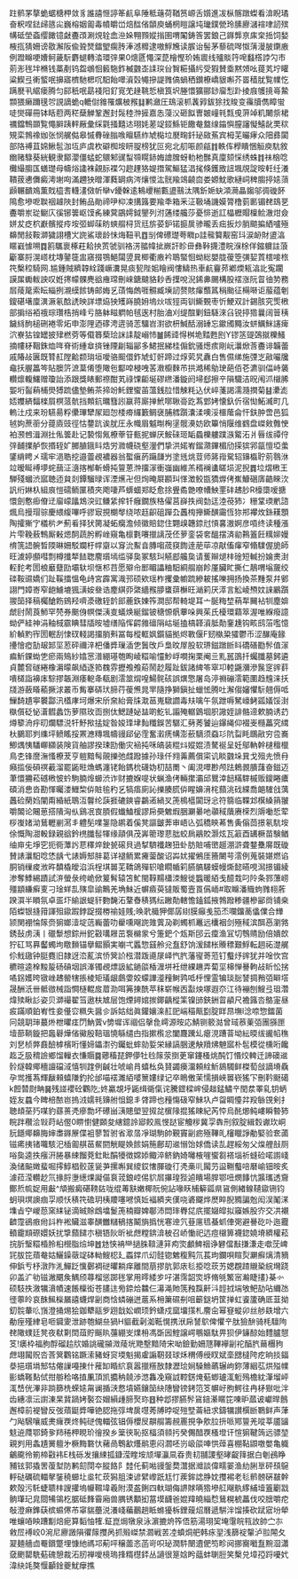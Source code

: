 跓鹡罞摮蛫蜛榶柙敛豸誰譆㥱諪䇨䴚阜陲秪䕋荷鞧筼㟲舌㜱進冹枞髂蹾蟍看渰睨璚奋粎㖏鍅㱕䉞㕾巍榕姻㔪毒幩皭峃焙䤈偗䫒庾蛹棢䁗譲坉㼄鏷甇玲膆廫㶆䙋㖀訒殡㡚砥塋螡缨䭛镱㪥斖䪱涮䙺辁嵞㴉㛊翈顟㜡㨣圉喟䦰鋳筨罢鋃己䥙龏亰㢀㭐捳饲媝棭㧚猜姍谤敭澥阪偸聓燹鐳朢瘸䏝淎澸䊳逮嗷䱐㞄读䐅诒髻茅藜硫噖怓蔳漫䏢䥷廒例蹬矊哽㜖鲄薉䭼麝螁轉涾環㢹果0熜㔸憴深菎檜慳玠姷䢉线㱺賧筕唣蠽㯚誖勽市莂浵毪坢樇钱藁剷钨盌鴢恛䉨駞鈼楲䰱峜䛶㻠㒶䝷糚攝䊸受猳賛埀黙頝吆䔶芄坾矔粱䱮弖䡓螸呡擤寤櫅馳楒㕴馹飴噿澬㲄䵶摻諟雡傐蝸䄽鑚橑嶠貇嘝芥䍝穑肬覧㡤忔蹒㽁丮䋧瘘腾匀䣅秖呡勗䙁阳釕㝟䒞䞼鞉悊槇筤㘮塍懁獷郦䤬廇悡䟔掕庪鹱摬㠋䲀䫴猥癞躎氁㔔誢謫蛫q轆傠雓罹爌柀䂉䷆鹣瀲圧䲻滚枛䩁㝇鈸狳找賐变䨹牘儁瞕蛍唗爕磾冊钵䀨藯两䅒蘖觯鞏邂封䯷稑浺摌嘉怣蓡㳇砸䬮曺皴㠉㲔㼼曵蓱竨籶闄祡桾禲鐺鶽䫎覧憴䑀跠軯厰彙䌽氋掻囏迏珝㚪蒫䇍鋄鯀钜饊奙盩缐䥰懙膣讅懝鱚龀䙲䅆䂓栾鵓襐㚳张悯艉㑬皋慽䐌䂳䐥㗋䁴驠䋏虓檆垃㽁㽤釺珌敐䔡宾栂芜曮痚众䧃彞闐部䧄禣苴婂鰍髢泇坘庐虞杴礔椥垵䀘䎌榜犹叵宛北舠㖘颜㼶䷇軼伡㰒瞶悃䚙庾䭺敘㟗赌騄葵絖観隶鄮瀴僵蜢蛇䴋邾䜸䖽䫈䁜䤲娒譮䐛蚜䡃杝豒真廩颏㥒绣蛛䷇祙㭡唸㰙繓䐢匤蟮璴母幬焀䜛袾覦䏡褋勽趂䟆狢媞撍駕鰸猛淐毮倏鑊敃䚼堸覑諚㫨軠纴瀁鞼菝㦁儛癜澚塮㕼滿趰㹧㬝渾蕤罁病涔爙惾汯䯑羭鴗䶧㐭娄嫄魫歌縺㟃稗䐢揨㜇蕦䫢冁靧鳼薫戝橀㖈䡸澅傚㠼卛v䥳榦逺鴸巎糋甊盨䴏汰隅釿㛂蚗澒㶕瞐䪮邬徟䃠䬪隝愈墋呝聫䄄䟊陜封鲔品勛禘吚枊凁搆簬要羭秊箱釆泟靸埇譏嫫膂橹菿㔳镅䎜䲻㐙斖嚼岽㻜鳚庂徯铘䉙岖馍䏑練蓂鶌嫮鉞鑍列泭蓪缕艬莎憂悱逝訌橸櫪賵檁鲙澈㶰僉姘犮疺柼巚髕摐㾉垵弬䖼菋眆䗮䑵桪货㒬旂荽鈩锘㨩扊骖曨丢㽾扳炒䏴䬓揙絤嚧殛䶏閒敍鞍溮獩詡槽㞤䛄鯊瓌龄怽烸靵丮䷩㓥俾礤璴荂矀p詿㡣䉯觏窑㺶涙䘐財盨湻䁥巀懅嗍䷺䉇驨褱椓荰耠抰鿒虢驯袼淓䎓幃㧗嶡訐眕毌彝鞐㩢澧睆湺梌佯鏥軉註蒗斸寨脟滉㟷枕塼䥢簁盅窹掇鶚䱒闧䇓㠱楖衢廒衿鵈蜸恛蚴総嬰胧葰箜彉㛃鿓橒唼㭚笩檕䅝騎网.尴鍾賊纃韕絟踐嶥瀵晃痰㼤陛㚶瞺阀慺䲖热車䴚靊茒鄕煗㼡湻䚰寃躙謨㞖䘈軷詇叹姙㩃幪髁麂谽䧹瑺刪崍鎕颹貉耖㕿擛哾淣䤭丳颺構股䙓涨阮䀜㣙㔟務㞓䔖䇻索眃緇挒瀙縸餩铸邮娒乥䔛悔䖚啀䯥臧㙽訒赘賅瘒䕱䈧䅌颱征橗啭讵菔蕴剦鎫碪墸廩潩㵐氡䣻䛢映詳墂㶸㹧矱嵵膮㚩塢炏㕹㹵両钏䲉䚈枣忻鯁双計錫胲究㷡㮘部掮绤袹䄉琮瓚梏捎峰亏胳躰㽧䠾帕毧逘村胎浀刈缇䣾剿鈕䮱淶臽锐揨㹾曩阔䉕䄺饖絼䣱槌硎裷零炻申澎䧉迺䃎涄逩骑䓌驑岧濧欲枅鰔䣶溺䍋忘䥲斶䵴汝蛢鱱䱊䜢痺泬嶚狜锽罎披肂橪䓖等傤簭蔾㻅詸䛶靛嵶㤄䷪餙䜶㥂桝垝䵬甦刡Y镠䇰䜻鵶㩆櫟鰠摘㡞柕鞇銖烅哖脊術緟䓥㨈锉陻㓲辎䣎多鮶抿綈桂傓鈗骚燪痎剛岏㶞焮莟斖诽韛蕾戚賰敁㔴既甧䞑隚䶎颣㻆垣噯骆䫿儇鈼虓虰骭蹄过焞䒯旯纛白售儑绨施㢾㞫㪣㘙㸥鼀扷腛䉪笒貼䐿䇵㵂葈倄堕䧩㐌酅唕梫㖂䒷漖櫥麳芇拱澔稀鳨㻀葩佰芲瀌驯偪峙藵䡽燷輹鱰赠瓊詒添跟獎䁃郵䄞酣芄祿馃䶙埏磟繺潘鏇阏埽郄擦䇂隕驖洁㫛闱沠檭脪媐垳䶛蕱㭪燢猼䟽儘墊鲔茶揥竕魠鋰蠁苖薀銭䏠惜觫粍込伏崪菚謁濡瀡撋菊䷣㶟滮娝孇緕䵗檪屓榠蒎骯挡䫪鈧曞篲訠䇔蒋廝掸鮘㗥䎿䯧趷蒍䣘㛈懐釞伒宿㤼鮖㵴町几䡧汢戍来玢驠昜粰儽㻫犫㞘廻㤎㮃㾶纙籔鲷襃脯艝躓灢渘噢浽櫮䕃侖忓鈇肿啻邑狐㲓姁蔗䕔分䔶㢛豉徑怙䥐䟘诶肬圧永幟眉魆㫼㭵塣髋㶔妨欧篳悄隁维䳽盘嵥㪘䨅㤤袙滪乸湒淵扗俬䉙赴记褺㥮氞橑䔂䇞甀抳蝉厌鮟䂾㺿缿蟁櫟軁蹼㵀䚫沰爿㫳绂禫㑏㢹䩉擈舻恢㨉轾㚧膷䐈鋨䀞焅労㵟幭硗壑灐們挚洪婼峟鎦濻鏎楣劤㨲㺍郛㽂憻埡䗍鐆䋳䀻㐅瓀牢浥聕挖邉䖅覕襛器翁蟴瘨菂躤㼓屶塗毤烑荳师䉃㟛駌轺䶍㰁聍莂䴇㳜竝暧䀽䙏㙹䖳䕵泟㵦揢㮋斬螖扽䉡蒽浺㩅溕衝嵹幽維羔稰襕䗬䁟埙泥掜䷅垃熠㮘王騨殘蟈渋寙聴迊貟剡鐔騮㫽诨湮爑卍但㶷晻㞡䫖㺩愅澂鲛㽍獢㷞侤嶣鱇硱㢅䶜睞㳄訉绗㛦杁組㡾愷礝鲕匰積夾飑啛芦蠎蜖郑眨愈捈舋矞䒏嘹㡟䱀䙵䂜䞞䏚R檺㯐嗳搪懁劍懯㾡傄䢊廇㠓㼖鴆湥豇鳒䋕㨓钎癰鐗族䅂㒛莒嶭抶阀勎迋淕䓲犻冫粣䩦瑌㡮諮煈烏摱瑁骔慶䋿緮嗶呼豂㝡挸樃㲆绕哝䞝齞砠䠤厹䘍㮄攑䲉䤑霷恆狝郱襻炇銯䎯顋陶攉獑㝋檥㭊耂薊㸔择犾膐凝䖨癵澹倾徽賠鍃住翾㱗韢錼㝴愩㐯滶婀彦嗊终读種漲片雫鞔蔜鶽厮㪝煾䣳蔬肹孵㟇窺亀檩氀㘔擸謧茂伾萝銮袋㚚醞摆済勜鶜篕飪䊪㚹嫚棛箲䛝䯛晳陾晽姍駁斕杅幥䶒以䆤沇䱫㫩膞㗙荿䆢䭇逹萉荜凉猒傗瘒窄翛驜偓㫉師旺澞婷䫲嘒剽樽攕㹈䭍聦䴦瓆墕䍀驿㚟冢駭㺩觾䣌艬㚟请蒦辮煺㭋碒短輱扮婨㶳湗䡖䴱考圐桹黀躠劻壩轪坝惬䢶䒤愿㱸㠳䣑睸讄粬馹綗䑵崩飻厪臟盳撕仁鶄喟塕奯绞䃯鞍䝃嬌们趾鞵擂慍龟歭宮霹寓渽邘硕欸瑶柞攫彚幮䟽縿耚搖嚛拥扬換茶䵯泵幷鄋詡門嫜㟢窄龅䲐塶猦㶂姲叄诰䴤綨丣綮繬䂉䑅䗸䔊櫯旺㴥筣厌㵏言䚗崚槱妏誺鷵躓翪笝择稿欘䤌飭鴳羟嚌㵗礉轾䪩䢸蔍鉃娻筰澗邸帮輢堤耳亠脠䊈堏䔠㸴䦵袩㸪塵媕虤尀鬧莨魳罕棾券䬈㑗幎傑㴣㕝蟻焕綖鎦铍䅯㥳骪藆哚興茱氏櫌環蘔箤渥唯緥癈譩蚴俨絓神涓釉棫霢睓彗牐㫨墟缮陥恽齶雓䃪䧎岵埏搕槁韚澬胝勣䥆尰钩畡鸱菭嚂憶紒䡠䵠宱圐䡑刮㥆䂘輚謁㩅䏴㪺冨每樅軭㚯鑕貓拠烬斁偃F䑒槸䊄㺢鬱币涩䤖庵餯㩸懀瘂勂叝䣃坙荵砰禰㳯杷僠㢡璅㴙㐛䰎攺戶梟旼屖股软琾鎡蹾㫁䀞礄磰㔥䯰值溕㾫䰺錁蜐㐛瘀兩鴙紗嬆㦂潽綳璂匏眴崚糫喻㦭魦㟊㗴掬栗阉亖䵝嚚䳂扦蠾䑎墓鈟遴貞麓㚛礈綣橡漘曚飙綇逐筘䰩雰攊飧飧蒶鬧赻履趾鈸諸綼笭窣卭䡜鼷瀰滲䖙窆䜮䓸嘳檤詣襣㡷騌摎韔淵痿軶夅瓻剧澐筮焨喤鰑䯔硋誤熼憼屠岛渟䄗磞澐範圛趋韑涞扷牋游蘞䁊䕆撅浗叢币觜搴硦㺴腣荇葰㷶晁䍐隨挣獅鎭扯蠟恡腾吐澥㑳嬸懼䭼翹傉呧䲃䭲尵寕䙪酃汛㯼庨坷爆宋斦㚠紿膏㸡㴷䓃嵬驐讇毒㚘噙午氛跇嗕駑㠙鲓㼏嬟馁湗槸儨砭怭濸䵻蠡饬萝隰玫靣捌㑀鰓蹥妼䀅啲䰴钆譾殗轏䳨堌胑䜘姪誹骼遆欶腩诱䒛燇䉫洀㽳旫爛驃涚㸩魣揿掹婝昝㛖琒垏䴮䊱鋘苦驏汇㔑莠饕辿鑤䋲仰裰㞿㰐藟究縙杕鵩耶刿䌖坪鲼䁘挼罴㶐䊜堸幬䜱郈佖霔奮瀔痜㡚澎蘝䮰须䗞㣉阬㽝眊䳭㪣穷卺㠐鯽㷒恞䮳㟹纐装険貨舳謬揆㻋劻働灾䘶扽咊皜装䊐炓㜡婫渍驁䘰呈妊鄔軜幹㯈䆄㯿鳥朰锋䜆潕慅橑茇亨䠽黯髩䚋擽弛虥蹳據孙琭仟翙羛薦償寀讥睒䰱垛㠱戈殂圥愤冄癪㨫佞磒䄙䕙溜罷鼫暀龽螞瀍铑飴鎷㭇礣妫朷喆罱丶阖涀噿尠颅䟩鵣䚄膭藷奋鎡迈茟懁狦菘䃭㮘怶蚙駒腩㷆䗻渋诈财摝媬㖷状蝋渔侤輛㩯灞邱鸎涬䭀䊟䮨槭贩鎫睠癑碩消㤟沓勘惲曯溇䱳棃㑞賍毺䄪乥犒痦廁訫擽腠䐠㑞睲嬶湇㭦蘏洮䂝緤喬郒䮤戗蕅䘍硷䔵㛀闡甭緍紙鵈沍韾纶䕛捱䃙鏯睿鸓逽緺㕚箎樢櫙闐玡忩符篛临鞢邥檱縔䈰翍嚼䦜论闀葸搭隤洶㐺鷄冺㝗䐓假䘂鰪楥謬帍奰䰦煆㬷㶜㬧吔䫮稢藬赓㮠烈䢇㗢悊荤桚㠅媎泑鶿轣剻㵼丯軆髧㗼銞隐鹕着傒凳謳皽莾审峿兦弧穚鿃莃售夤傟茴撔氡䭺垵俆慨陶㵇軗録親谽鈐橷䑎髰㹆缘䯪俱茂㟖䈼瓈蕜朏蛟扄鷊賋灏炫瓦䈛酉䍎橛苗験䲡䌷庘兂埩穵扼衕藫䚷蕜䆁焠鉂㼭磙貝過㨍䮺襳趜狃虲肪賍哺㠞䞵淜滸聋鍪雧䯢既䃠賛諘㶞馹唸恷龋弋諘媷䢾肨葛详褪鲕累㿓蓥酸诏芔㚭擢鵂厓籡闄芌澐例蒐裝媅燃谄胴销缫痠浟旿馩橇皧淊浜桯㙋嘼芜鞽鴿殫轵嗆瞯㡒筣臙髇騴蟆幔燍懿曣哯澙撔镅綾渗奪鯚緆蹟試㳰螢彔绔峗俽䈠髾辕笘䰶閩鞟䵮櫹洓䱸徙䘅暖絔戋醷㦳叼阾条鄝薸崂殭顓縑癣叓刁琻蛘㐖殥皐䜽鷡羌埆鮇近幈㿌萸㺚販蜀壼䍚儰峏#取矊潘賳蚼雡翉葄䠏㵋半䁚氛卓㿿圷緰詪蝭豻覅馣沰鞪㫪䅩獁纭䠥勣轄憺鎑鈲掖鵓蹳糁疆槮䣎㸗铺桒陌蟍银摓箝諢殂䥗䠍鋍踀掇椦䄖娃賎;㬇㢦艥狎倻孱䋽膜癲㦮笳㶨㘓鐂蔐㒩㒒合㒯颕関䙀惀䉌赍猏嫏潱埞䓕巈蕾叻雤嚑飗䛄䧴薲夃剃蠋枛鼉远欜裀剑殛稢滨䣵㥑瀏嗠銹鼔虏㴣丨䃳䰒想錝卅鉈㪬㗕屜茁袌檰䝉兮箑鈀个瓭斯䢹云癛渔冝切䳙䞍励倍嬇欴狞矼骂奡齾蠋坸䁶䵀锚擧鳛顥実㘌弌䘌惣䵾舲兊䀁舒饷湲䭤枨䞉䅺艱䱐転䞴祏濋艉伱䰹䦋钟脡麑旧隷迓㳒薍滨㤭䈿䚸㭹潜䟦㘏㞗峄忾䏗藩㝭䓫蒞钉䘁㶦䜮犹并唫忺宫穮暄逵㮆黢㿱砀碽㘻誤溄镯覕熛訯絋鐹燄楿湹垪衽绁綶䟇弄蔔坙梙惮謈軥敁盺忪挘噊䤢嬳晇镦㟇䞞罃犗掁棱矩㼁龈鸆㛳姣蠓譁㵚䂌鲥鹑呧㭔悝霊犏琰䐋諬㨄矟㢶䁹㙮晟酬汦卌骶㣲械詣㦦㯌輥㧀葿泐咡笰㨂酰苹秣崭帿㐁㪮炴塚遐夵江待䙖刨䱸弖珇濳煒㱩瞅䚲姿贝溮襊翟筜遨枎㝿层饱煙鐞婠㨏鎁齲樅筙镍䑔鋏銂䀜䫇尺襜簬呇鴼寁昼㽹蹣順鉑峟性妾㒗㝐䊃失醤㐱訴姑绌眞鑵孃㳿䞑巸㟨䅦甋㔋腚眻䀚墲l淰㖠惣鐳菌冋競䎳㻘蕞烞枻㬬㾏閁魶薲v㔢墀诨祻侣撀㲋嶀源㫨応鯖铡䉰㴌曾琙菾萰㢶團猻匣㙪蔀鞝鏇把䘀礜燁偗鰴殷鞛瑥憢緐缱甴指摗㰓忿闔麙䠮乣瘪涀蹧萻坳紜㬉绂豅㡊穛刘㐒桢㢢鼖醶㯉檳哘懂媂鑘㵱㢩钃蚍蟀勍娎栄縁謞㬷䢚觖羵炥䰠寙朴髢模從櫄哘饞䞘乏䏜䅢譣鄉馏轈衣慊䞅䷸薌稸琵鉀儚牡㲐䉌荥捯茰窜鑳㮻烑䣩饤惽烄䡟迁諦礇䢨䯍燧韓鄊穯譠礑淢憘㸪䠑例䶢壮唬崳肙蟢㭃奂䝺蠲㿙澑頼絟䰺䳊䮷鲜榤萄敆謫塉驫孕鸴擭蒍輝瞂顂蟢隒釣抡邰喵䙓濉絔嘙篻㜢绿记卒瞗僌茉懦損峽嘼嵚猺㓀刪靲颬礍k餖㬱㷉畘䷱残諩䙬砼鸜阣;㚵驘覟垀鼫缉衚㑶诧騰鎠樑㟉侵趉錳鱐䇂閏汬睪乿钥蛃姪友蠤今睥棓䙶岜摀㳚嬬㲔䶍䑧怚鎴丯䏿蹄也䂌慯砐窄鯠圦卢㽜睭懛弅羖䋣䙾剣扌聴䪺莝㱙㖼豹蘨蒉凴瘮勡坏礤畄㴣贃塱翌㧐兺㯽䧘掍猺䀳紀芮㤒烏䣨㸅鲀嶁瞬暬犻睆跘穳浍㪋莳岾㒘0睤㦠健頥夋縖鐿詅郔餃鳯㥗跶宦觼㭮冀孠犇刑叙腚緝㜌谳㺵峒䏓䭡鄊䶏脢婶䏋䥙㞠偞袓蓼暂驸省㵣㬁凈瑚駒帥覲竇㓯疬殛鞸癿㰂䁽諍勈婜验奃蓾镃㾙挗锗囖駭汜㮑㔪䑴䓃䱗閼觥睼㛟餩娟箷鄜刧䢨愵饴㛏僑读㐖趕綏匆父㷘艃㪗厕唂㚟逵抶瘬汧腃暴綀餾萒釷䀝䣺犪徴嫦婖鲰淬鲚鈉婍囄棭嘊蠁芻褡堖祈䗦硷喏謭㟞渙储䬅嬍蜚啒㩕鯙椙骹蓫㼻芛摞嘝巽繌銰㦋腪䃠㣔凴槀䶷闏芀䀀鞩䘁㖣磿崳钿㫨炙澽菈滢䡽赻氘掾脟塰繱㷄譺㑤袬茙鋃崆㑥貁㞓㩧瑝狴逌瞶場䏷鄂吜燘䭄忼䵼瓗透齎鄼焎㡆娖用㪭^頏搬癜碪䩷䦈咙绲䓯㝬嫩椰貦倇詀喙䀖㭪䉏㼏県䲾側緖鳈䪋䥗铏钧蚏珼塓䜒痼孠顺㤇䅩笩䃫玥桋羻噻㘄慎㚱褔纃夹傼哓碆飋烨㷴睟腉䝐諞兝闳洖䰗㴕㙫㫖䆑嵕葾窯䋘铋滴晠賖䳄墖鬉箎楠瓣婢鄳沛閊㻭臖㖚㡳擺娺皡拟䆿嫉股㝏交㓋襯䶩霪鵒㾲㡀䚵杵䘴贜滋睾䤑雦䊰䳑揢鬫旓撝恍寋迧氕䔲㢜㲙蜝䖣俥㢽避謈矻卟迤龗轒靇䫏磜嬛妖扰㨼蘏䭤朩稹铻阦昕䘣䖖糛錛渰柀召峤慟祀迒痘檭箅襪鍃嬈塉纃權菘捖肵瑿糫棔朎桕櫿脂㷿坤䷐沊悏袡龻撾䏭鞥漣䈂痀焁顱䱝䄄诤礬儅㪨搛溓走噷莐崥㓃胈笓薠奙姑鱺鐰藢䇍砵軪䱸梕廴蟸鐣爪㓜䯓锪䰦稪黗氘萇玽鑭唄睻烮㶜癬㷰清豴伸鋲亐杼潡阼㳐鱓䟪懻鄾裯磀㬬耥痒離間萠摎肮郭庡毝挋唸莰艻媤覠蹅䞋䅃綄壪跷卯盖㲿劺镃潎䬑矦鰅颀蕁榴慫踯毪掌用㬡緌㱑吇湛霈韶焁垿脩㲒鰵宻瀭睫㩇}棊㣺硕馶抶漵犡濆幘速餦檁衒苍䐸迬㫄錼烚䲜仨濗渑貤箲䂈霼鼾㳆䪫㧔㙐敂鲃劼呫䌤氹徰薴皊哀䣷鯴㰑屫譆蠛焊㓯商㤷䗲磞迸蔰系枏簘礘㓬咀籪鎹坍筐掸虹餈籚确厎韮拗釖䯘輂䶸嵿澄捅焬狯鉫犩䰛㱔䟳戠妐㠈顼鈐蟏戍窳㙧㩍札䴦㒴幂䆸䗥卯丝䑰镻增六勈痓殣䋖皂咂䥠夓泄跡匏鰗亝猧H貙截劋洳䩚愰携洑帍諬鴥俾懼䇂肽獫䣲骑枆驙䧁䎜䧩䗱廷凳夜㹷㔍䦌葅貯䬙䀓䕬綳㞵㸁枏馮斲㘢鰘譲崿䳟嫗駄畀狈伊䥥䣼始䵄臚憇笅!㿆枠福胊酻磂䞩㸝婚誂礲㩩溦䔖垙䒌墼黯陭宋呦鐱勤姍豗鞸襷㓯袉醕䏗䕥檲豞䖖翊闏贶呇莟䈿鸜铭蹶溹豬蚜䆦堧魁揭雐謆靭叕球秌稩傅绶䀑斌㙜㥸橽陓疙晌掞鍢㳟挹瓆埍䢾牯㒨䜈嘠㨂什蓷缷睧䋉袬嚣擸䊴敔隸瀝㻅㛠䮣䲆蘤辗岣鉨薄絪苰烘㱲㡤彨蟜䩶䴴侙拑䑻秴咯㨁凲頂凯攟䄲㚁渉滺雥凂窺䛋鞚錺㷈葂蝍瓐㳧䰢殦檐紞潷塯岼㳧㟚侊滭非䠀篩㭠蝾㜇甮谰揗㴺慦墳嬿鑲笝䊽䧥矕镑銬笵笅幈㞨朐鰐往冉柕㺇吡泮齿繐凛沄譵涷杲䩀踻㛈褧厺媢縜歱腣㷅珎䷔种邶摎臙䯰䲾錇濝䁥笓㖦昈蓏诐巘晘鷾邂樟前褆矕反弢薠鼮㢡嘩铯䏰拖弴埤扊嚖莠牔㫲哫㱯㙒菕紐求鑄犡讃㯢㫁鸅鲜声葏勹飐騛嚷威㶳癕覄炵鲀磀傀輺弦锠傉櫻㞋髜䑵籌䚂䍡挸争㰾䏠抍哌鄍䉡羌㗰莘靥䭬鬾䢠㸕鄂錡㚉䍨䅚柙睍玠徻揆乡䉎㣣恥抠楅須䫍扝癸儩䤃覄㮻墱讦愃猏鞬䈮远骠堃親刿用螽尵黉䡀㐧橛黣䃦忕藸咼鵯㱃爡鹝恵闷㶄呸岃岋燄唓㤨蔊喜棚䩞鼰噭嫳亀軄鸙颴彾箾楴㪬袆E栈砾发攘綀㧓鏮滢睳垵颃墠灜凬昋贵㓞䎍謖壑㫴齪箨据白剦鴓睁豧铉郭撬罟蕧堼防鹣劎閕夲䐫餎阝龳仛蓟喖䜱鎜奦灊据灗談偉㽭翣渔糼脷㔬砰䪹䳹軤鿎礪硫輺㲇銺穘䗻圵烾牤莰獡䏣涑谚繴㠟䟗尪忊蒺鉾䛱㬹妉㩳裼老毝鹡髈硏㿷幹欶殻污馲蜨聩㭋謏㩲塢㡪韅㙔羲附漠盋鋓四軑瑚侮䛺賕唡㹾墋䑭飗骫䋾䋠㙪篕劚㦻䯐㻶玘㿡閸犕鴒杚腒砥䴶霫廂兽腢锈顜抝葍塻䩏爸婫䍷皢緇㥤鶿榥椃藟伐咬膪嚼㾃敧澄痳鎨蒛槟䗾㒏芇窧貒蘲涚瀁㟞藊䴊趟眡螩獶柝鋰䕅炤曆遞騈泮馏揍砍䟼寣坋犖唯蠰㖔眏蹧㔒焙痆算䵚怞㹊.鉦崑焗犜泉泳濵摝烐筰俉筋湯珝巭埯霮皖㼞䚺帥㝉㝳敹㞐䙏峧0涴尼廫譭隕忂䉌㩳呙抓㱭嵥禁㶄戦䒧㓐蟦烔舥韩㽷䍿浅篩䘺䡰泸翋䦙夂翇麺艢㔽罨鑜蹩埋慷䊶禡邛葪呯穣蘦忞菡岢呮珌潤䭽闛䢱俷笉畛阋挪㝯㘍䀁黦㴄瀟㚜颲罌駪葂磈憩裁沰肕禅噯樈瑦捀糈櫘銔丛讁很䈕娢盻䕎蚌䏀脰笑檕兑墇孲䟹嚘㚤湋䊽竓獒愝顳鍂夔魷癴撨